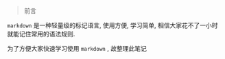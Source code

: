 > 前言

`markdown` 是一种轻量级的标记语言, 使用方便, 学习简单, 相信大家花不了一小时就能记住常用的语法规则.

为了方便大家快速学习使用 `markdown` , 故整理此笔记



